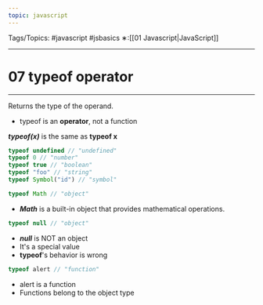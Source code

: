 ```yaml
---
topic: javascript
---
```

Tags/Topics: #javascript #jsbasics 
∗:[[01 Javascript|JavaScript]] 

---
# 07 typeof operator

--- 
Returns the type of the operand.
- typeof is an __operator__, not a function

___typeof(x)___ is the same as __typeof x__

```javascript
typeof undefined // "undefined"
typeof 0 // "number"
typeof true // "boolean"
typeof "foo" // "string"
typeof Symbol("id") // "symbol"
```

```javascript
typeof Math // "object"
```
- ___Math___ is a built-in object that provides mathematical operations.

```javascript
typeof null // "object"
```
- ___null___ is NOT an object
- It's a special value
- __typeof__'s behavior is wrong

```javascript
typeof alert // "function"
```
- alert is a function
- Functions belong to the object type
